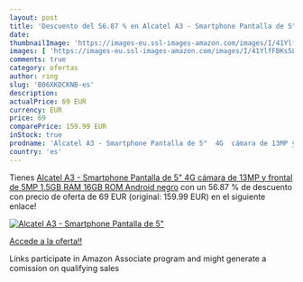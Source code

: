 ```yaml
---
layout: post
title: 'Descuento del 56.87 % en Alcatel A3 - Smartphone Pantalla de 5"  '
date: 
thumbnailImage: 'https://images-eu.ssl-images-amazon.com/images/I/41YlfFBKs5L._SL200_.jpg'
images: [ 'https://images-eu.ssl-images-amazon.com/images/I/41YlfFBKs5L._SL200_.jpg' ]
comments: true
category: ofertas
author: ring
slug: 'B06XKDCKNB-es'
description:
actualPrice: 69 EUR
currency: EUR
price: 69
comparePrice: 159.99 EUR
inStock: true
prodname: 'Alcatel A3 - Smartphone Pantalla de 5"  4G  cámara de 13MP y frontal de 5MP  1.5GB RAM  16GB ROM  Android   negro'
country: 'es'
---
```


Tienes [Alcatel A3 - Smartphone Pantalla de 5"  4G  cámara de 13MP y frontal de 5MP  1.5GB RAM  16GB ROM  Android   negro](https://www.amazon.es/dp/B06XKDCKNB/?tag=tolees-21) con un 56.87 % de descuento con precio de oferta de 69 EUR (original: 159.99 EUR) en el siguiente enlace!

[![Alcatel A3 - Smartphone Pantalla de 5"  ](https://images-eu.ssl-images-amazon.com/images/I/41YlfFBKs5L._SL200_.jpg)](https://www.amazon.es/dp/B06XKDCKNB/?tag=tolees-21)

[Accede a la oferta!!](https://www.amazon.es/dp/B06XKDCKNB/?tag=tolees-21)

Links participate in Amazon Associate program and might generate a comission on qualifying sales


